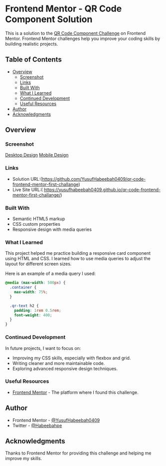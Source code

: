 # Frontend Mentor - QR Code Component Solution

This is a solution to the [QR Code Component Challenge](https://www.frontendmentor.io/challenges/qr-code-component-iux_sIO_H) on Frontend Mentor. Frontend Mentor challenges help you improve your coding skills by building realistic projects.

## Table of Contents

- [Overview](#overview)
  - [Screenshot](#screenshot)
  - [Links](#links)
  - [Built With](#built-with)
  - [What I Learned](#what-i-learned)
  - [Continued Development](#continued-development)
  - [Useful Resources](#useful-resources)
- [Author](#author)
- [Acknowledgments](#acknowledgments)

## Overview

### Screenshot

[Desktop Design](./qr-big.png)
[Mobile Design](./qr-small%20edit.png)

### Links

- Solution URL:(https://github.com/YusufHabeebah0409/qr-code-frontend-mentor-first-challange)
- Live Site URL:( https://yusufhabeebah0409.github.io/qr-code-frontend-mentor-first-challange/)


### Built With

- Semantic HTML5 markup
- CSS custom properties
- Responsive design with media queries

### What I Learned

This project helped me practice building a responsive card component using HTML and CSS. I learned how to use media queries to adjust the layout for different screen sizes.

Here is an example of a media query I used:

```css
@media (max-width: 500px) {
  .container {
    max-width: 75%;
  }

  .qr-text h2 {
    padding: 1rem 0.5rem;
    font-weight: 400;
  }
}
```

### Continued Development

In future projects, I want to focus on:

- Improving my CSS skills, especially with flexbox and grid.
- Writing cleaner and more maintainable code.
- Exploring advanced responsive design techniques.

### Useful Resources
- [Frontend Mentor](https://www.frontendmentor.io/) - The platform where I found this challenge.

## Author

- Frontend Mentor - [@YusufHabeebah0409](https://www.frontendmentor.io/profile/yourusername)
- Twitter - [@Habeebahpe](https://www.twitter.com/yourusername)

## Acknowledgments

Thanks to Frontend Mentor for providing this challenge and helping me improve my skills.